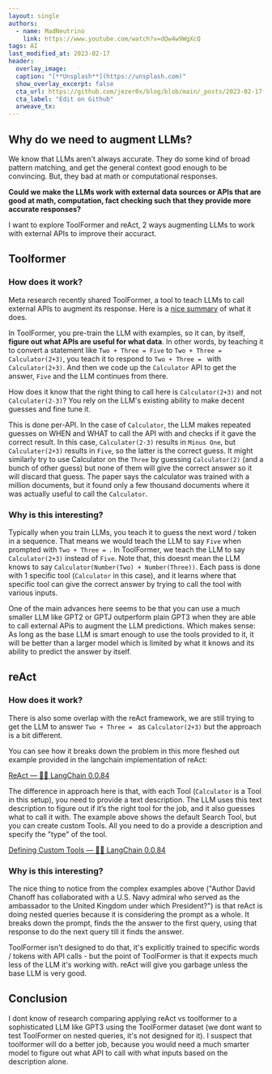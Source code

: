 ```yaml
---
layout: single
authors:
  - name: MadNeutrino
    link: https://www.youtube.com/watch?v=dQw4w9WgXcQ
tags: AI
last_modified_at: 2023-02-17
header:
  overlay_image:
  caption: "[**Unsplash**](https://unsplash.com)"
  show_overlay_excerpt: false
  cta_url: https://github.com/jezer0x/blog/blob/main/_posts/2023-02-17-using-external-apis-to-augment-llms.md
  cta_label: "Edit on Github"
  arweave_tx:
---
```


## Why do we need to augment LLMs?

We know that LLMs aren't always accurate. They do some kind of broad pattern matching, and get the general context good enough to be convincing. But, they bad at math or computational responses.

**Could we make the LLMs work with external data sources or APIs that are good at math, computation, fact checking such that they provide more accurate responses?**

I want to explore ToolFormer and reAct, 2 ways augmenting LLMs to work with external APIs to improve their accuract.

## Toolformer

### How does it work?

Meta research recently shared ToolFormer, a tool to teach LLMs to call external APIs to augment its response. Here is a [nice summary](https://twitter.com/mathemagic1an/status/1624870248221663232) of what it does.

In ToolFormer, you pre-train the LLM with examples, so it can, by itself, **figure out what APIs are useful for what data**. In other words, by teaching it to convert a statement like `Two + Three = Five` to `Two + Three = Calculator(2+3)`, you teach it to respond to `Two + Three = ` with `Calculator(2+3)`. And then we code up the `Calculator` API to get the answer, `Five` and the LLM continues from there.

How does it know that the right thing to call here is `Calculator(2+3)` and not `Calculater(2-3)`? You rely on the LLM's existing ability to make decent guesses and fine tune it.

This is done per-API. In the case of `Calculator`, the LLM makes repeated guesses on WHEN and WHAT to call the API with and checks if it gave the correct result. In this case, `Calculater(2-3)` results in `Minus One`, but `Calculater(2+3)` results in `Five`, so the latter is the correct guess. It might similarly try to use Calculator on the `Three` by guessing `Calculator(2)` (and a bunch of other guess) but none of them will give the correct answer so it will discard that guess. The paper says the calculator was trained with a million documents, but it found only a few thousand documents where it was actually useful to call the `Calculator`.

### Why is this interesting?

Typically when you train LLMs, you teach it to guess the next word / token in a sequence. That means we would teach the LLM to say `Five` when prompted with `Two + Three = `. In ToolFormer, we teach the LLM to say `Calculator(2+3)` instead of `Five`. Note that, this doesnt mean the LLM knows to say `Calculator(Number(Two) + Number(Three))`. Each pass is done with 1 specific tool (`Calculator` in this case), and it learns where that specific tool can give the correct answer by trying to call the tool with various inputs.

One of the main advances here seems to be that you can use a much smaller LLM like GPT2 or GPTJ outperform plain GPT3 when they are able to call external APis to augment the LLM predictions. Which makes sense: As long as the base LLM is smart enough to use the tools provided to it, it will be better than a larger model which is limited by what it knows and its ability to predict the answer by itself.

## reAct

### How does it work?

There is also some overlap with the reAct framework, we are still trying to get the LLM to answer `Two + Three = ` as `Calculator(2+3)` but the approach is a bit different.

You can see how it breaks down the problem in this more fleshed out example provided in the langchain implementation of reAct:

[ReAct — 🦜🔗 LangChain 0.0.84](https://langchain.readthedocs.io/en/latest/modules/agents/implementations/react.html)

The difference in approach here is that, with each Tool (`Calculator` is a Tool in this setup), you need to provide a text description. The LLM uses this text description to figure out if it’s the right tool for the job, and it also guesses what to call it with. The example above shows the default Search Tool, but you can create custom Tools. All you need to do a provide a description and specify the "type" of the tool.

[Defining Custom Tools — 🦜🔗 LangChain 0.0.84](https://langchain.readthedocs.io/en/latest/modules/agents/examples/custom_tools.html)

### Why is this interesting?

The nice thing to notice from the complex examples above ("Author David Chanoff has collaborated with a U.S. Navy admiral who served as the ambassador to the United Kingdom under which President?") is that reAct is doing nested queries because it is considering the prompt as a whole. It breaks down the prompt, finds the the answer to the first query, using that response to do the next query till it finds the answer.

ToolFormer isn't designed to do that, it's explicitly trained to specific words / tokens with API calls - but the point of ToolFormer is that it expects much less of the LLM it's working with. reAct will give you garbage unless the base LLM is very good.

## Conclusion

I dont know of research comparing applying reAct vs toolformer to a sophisticated LLM like GPT3 using the ToolFormer dataset (we dont want to test ToolFormer on nested queries, it's not designed for it). I suspect that toolformer will do a better job, because you would need a much smarter model to figure out what API to call with what inputs based on the description alone.
